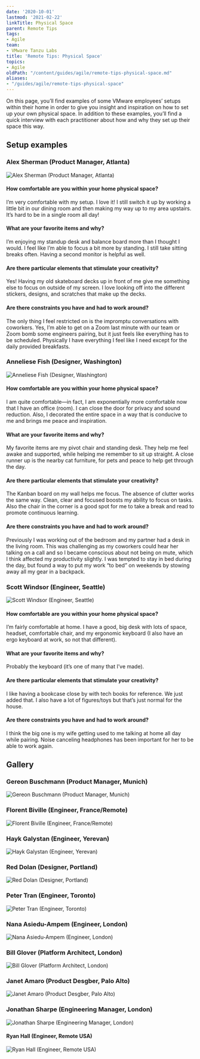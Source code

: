 ```yaml
---
date: '2020-10-01'
lastmod: '2021-02-22'
linkTitle: Physical Space
parent: Remote Tips
tags:
- Agile
team:
- VMware Tanzu Labs
title: 'Remote Tips: Physical Space'
topics:
- Agile
oldPath: "/content/guides/agile/remote-tips-physical-space.md"
aliases:
- "/guides/agile/remote-tips-physical-space"
---
```


On this page, you’ll find examples of some VMware employees’ setups within their home in order to give you insight and inspiration on how to set up your own physical space. In addition to these examples, you’ll find a quick interview with each practitioner about how and why they set up their space this way.

## Setup examples

### Alex Sherman (Product Manager, Atlanta)

![Alex Sherman (Product Manager, Atlanta)](/images/guides/agile/remote-physical-space/alex-sherman.jpg)

#### How comfortable are you within your home physical space?

I’m very comfortable with my setup. I love it! I still switch it up by working a little bit in our dining room and then making my way up to my area upstairs. It’s hard to be in a single room all day!

#### What are your favorite items and why?

I’m enjoying my standup desk and balance board more than I thought I would. I feel like I’m able to focus a bit more by standing. I still take sitting breaks often. Having a second monitor is helpful as well.

#### Are there particular elements that stimulate your creativity?

Yes! Having my old skateboard decks up in front of me give me something else to focus on outside of my screen. I love looking off into the different stickers, designs, and scratches that make up the decks.

#### Are there constraints you have and had to work around?

The only thing I feel restricted on is the impromptu conversations with coworkers. Yes, I’m able to get on a Zoom last minute with our team or Zoom bomb some engineers pairing, but it just feels like everything has to be scheduled. Physically I have everything I feel like I need except for the daily provided breakfasts.

### Anneliese Fish (Designer, Washington)

![Anneliese Fish (Designer, Washington)](/images/guides/agile/remote-physical-space/anneliese-fish.jpg)

#### How comfortable are you within your home physical space?

I am quite comfortable—in fact, I am exponentially more comfortable now that I have an office (room). I can close the door for privacy and sound reduction. Also, I decorated the entire space in a way that is conducive to me and brings me peace and inspiration.

#### What are your favorite items and why?

My favorite items are my pivot chair and standing desk. They help me feel awake and supported, while helping me remember to sit up straight. A close runner up is the nearby cat furniture, for pets and peace to help get through the day.

#### Are there particular elements that stimulate your creativity?

The Kanban board on my wall helps me focus. The absence of clutter works the same way. Clean, clear and focused boosts my ability to focus on tasks. Also the chair in the corner is a good spot for me to take a break and read to promote continuous learning.

#### Are there constraints you have and had to work around?

Previously I was working out of the bedroom and my partner had a desk in the living room. This was challenging as my coworkers could hear her talking on a call and so I became conscious about not being on mute, which I think affected my productivity slightly. I was tempted to stay in bed during the day, but found a way to put my work “to bed” on weekends by stowing away all my gear in a backpack.

### Scott Windsor (Engineer, Seattle)

![Scott Windsor (Engineer, Seattle)](/images/guides/agile/remote-physical-space/scott-windsor.jpg)

#### How comfortable are you within your home physical space?

I’m fairly comfortable at home. I have a good, big desk with lots of space, headset, comfortable chair, and my ergonomic keyboard (I also have an ergo keyboard at work, so not that different).

#### What are your favorite items and why?

Probably the keyboard (it’s one of many that I’ve made).

#### Are there particular elements that stimulate your creativity?

I like having a bookcase close by with tech books for reference. We just added that. I also have a lot of figures/toys but that’s just normal for the house.

#### Are there constraints you have and had to work around?

I think the big one is my wife getting used to me talking at home all day while pairing. Noise canceling headphones has been important for her to be able to work again.

## Gallery

### Gereon Buschmann (Product Manager, Munich)

![Gereon Buschmann (Product Manager, Munich)](/images/guides/agile/remote-physical-space/gereon-buschmann.jpg)

### Florent Biville (Engineer, France/Remote)

![Florent Biville (Engineer, France/Remote)
](/images/guides/agile/remote-physical-space/florent-biville.jpg)

### Hayk Galystan (Engineer, Yerevan)

![Hayk Galystan (Engineer, Yerevan)](/images/guides/agile/remote-physical-space/hayk-galystan.jpg)

### Red Dolan (Designer, Portland)

![Red Dolan (Designer, Portland)](/images/guides/agile/remote-physical-space/red-dolan.jpg)

### Peter Tran (Engineer, Toronto)

![Peter Tran (Engineer, Toronto)](/images/guides/agile/remote-physical-space/peter-tran.jpg)

### Nana Asiedu-Ampem (Engineer, London)

![Nana Asiedu-Ampem (Engineer, London)](/images/guides/agile/remote-physical-space/nana-asiedu.jpg)

### Bill Glover (Platform Architect, London)

![Bill Glover (Platform Architect, London)](/images/guides/agile/remote-physical-space/bill-glover.jpg)

### Janet Amaro (Product Desgber, Palo Alto)

![Janet Amaro (Product Desgber, Palo Alto)](/images/guides/agile/remote-physical-space/janet-amaro.jpg)

### Jonathan Sharpe (Engineering Manager, London)

![Jonathan Sharpe (Engineering Manager, London)](/images/guides/agile/remote-physical-space/jonathan-sharpe.jpg)

#### Ryan Hall (Engineer, Remote USA)

![Ryan Hall (Engineer, Remote USA)](/images/guides/agile/remote-physical-space/ryan-hall.jpg)

<script>
    $(document).ready(function () {
        // Take all images in the "remote-physical-space", and wrap them in
        // an <a> tag with appropriate attributes.
        // We do this instead of using HTML in the .md file because:
        // 1. It keeps the .md file nice and understandable
        // 2. The src of markdown images may be modified by Hugo at build time.
        //    Therefore, it should be used as a source of truth for paths, rather
        //    than hardcoding path in some HTML.
        $('img')
            .filter(function(_, element) {
                return $(element).attr('src').indexOf('remote-physical-space') !== -1;
            })
            .wrap(function() {
                var element = $(this);
                var src = element.attr('src');
                var title = element.attr('alt');

                return $('<a></a>')
                    .attr('href', src)
                    .attr('title', title)
                    .attr('rel', 'gallery');
            });

        // Make all those "<a>" tags part of a lightbox gallery
        $("a[rel='gallery']").fancybox();
    });

</script>